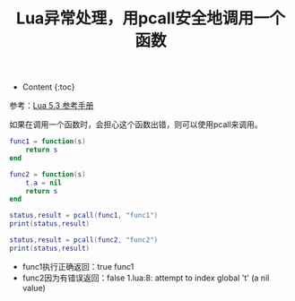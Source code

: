 ﻿---
layout:		post
category:	"lua"
title:		"Lua异常处理，用pcall安全地调用一个函数"
tags:		[lua]
---
- Content
{:toc}

参考：[Lua 5\.3 参考手册](https://cloudwu.github.io/lua53doc/manual.html#3.4.2)

如果在调用一个函数时，会担心这个函数出错，则可以使用pcall来调用。
```lua
func1 = function(s)
    return s
end

func2 = function(s)
    t.a = nil
    return s
end

status,result = pcall(func1, "func1")
print(status,result)

status,result = pcall(func2, "func2")
print(status,result)
```

- func1执行正确返回：true func1
- func2因为有错误返回：false 1.lua:8: attempt to index global 't' (a nil value)

